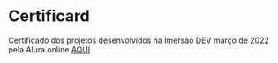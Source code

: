 # Certificard
Certificado dos projetos desenvolvidos na Imersão DEV março de 2022 pela Alura online [AQUI](https://sergioribeiro7820.github.io/cartao-digital/)
